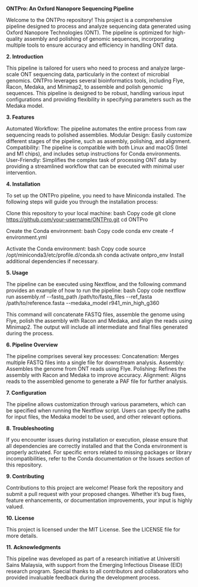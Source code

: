 **ONTPro: An Oxford Nanopore Sequencing Pipeline**

Welcome to the ONTPro repository! This project is a comprehensive pipeline designed to process and analyze sequencing data generated using Oxford Nanopore Technologies (ONT). The pipeline is optimized for high-quality assembly and polishing of genomic sequences, incorporating multiple tools to ensure accuracy and efficiency in handling ONT data.

**2. Introduction**

This pipeline is tailored for users who need to process and analyze large-scale ONT sequencing data, particularly in the context of microbial genomics. ONTPro leverages several bioinformatics tools, including Flye, Racon, Medaka, and Minimap2, to assemble and polish genomic sequences. This pipeline is designed to be robust, handling various input configurations and providing flexibility in specifying parameters such as the Medaka model.

**3. Features**

Automated Workflow: The pipeline automates the entire process from raw sequencing reads to polished assemblies.
Modular Design: Easily customize different stages of the pipeline, such as assembly, polishing, and alignment.
Compatibility: The pipeline is compatible with both Linux and macOS (Intel and M1 chips), and includes setup instructions for Conda environments.
User-Friendly: Simplifies the complex task of processing ONT data by providing a streamlined workflow that can be executed with minimal user intervention.

**4. Installation**

To set up the ONTPro pipeline, you need to have Miniconda installed. The following steps will guide you through the installation process:

Clone this repository to your local machine:
bash
Copy code
git clone https://github.com/your-username/ONTPro.git
cd ONTPro

Create the Conda environment:
bash
Copy code
conda env create -f environment.yml

Activate the Conda environment:
bash
Copy code
source /opt/miniconda3/etc/profile.d/conda.sh
conda activate ontpro_env
Install additional dependencies if necessary.

**5. Usage**

The pipeline can be executed using Nextflow, and the following command provides an example of how to run the pipeline:
bash
Copy code
nextflow run assembly.nf --fastq_path /path/to/fastq_files --ref_fasta /path/to/reference.fasta --medaka_model r941_min_high_g360

This command will concatenate FASTQ files, assemble the genome using Flye, polish the assembly with Racon and Medaka, and align the reads using Minimap2. The output will include all intermediate and final files generated during the process.

**6. Pipeline Overview**

The pipeline comprises several key processes:
Concatenation: Merges multiple FASTQ files into a single file for downstream analysis.
Assembly: Assembles the genome from ONT reads using Flye.
Polishing: Refines the assembly with Racon and Medaka to improve accuracy.
Alignment: Aligns reads to the assembled genome to generate a PAF file for further analysis.

**7. Configuration**

The pipeline allows customization through various parameters, which can be specified when running the Nextflow script. Users can specify the paths for input files, the Medaka model to be used, and other relevant options.

**8. Troubleshooting**

If you encounter issues during installation or execution, please ensure that all dependencies are correctly installed and that the Conda environment is properly activated. For specific errors related to missing packages or library incompatibilities, refer to the Conda documentation or the Issues section of this repository.

**9. Contributing**

Contributions to this project are welcome! Please fork the repository and submit a pull request with your proposed changes. Whether it’s bug fixes, feature enhancements, or documentation improvements, your input is highly valued.

**10. License**

This project is licensed under the MIT License. See the LICENSE file for more details.

**11. Acknowledgments**

This pipeline was developed as part of a research initiative at Universiti Sains Malaysia, with support from the Emerging Infectious Disease (EID) research program. Special thanks to all contributors and collaborators who provided invaluable feedback during the development process.


